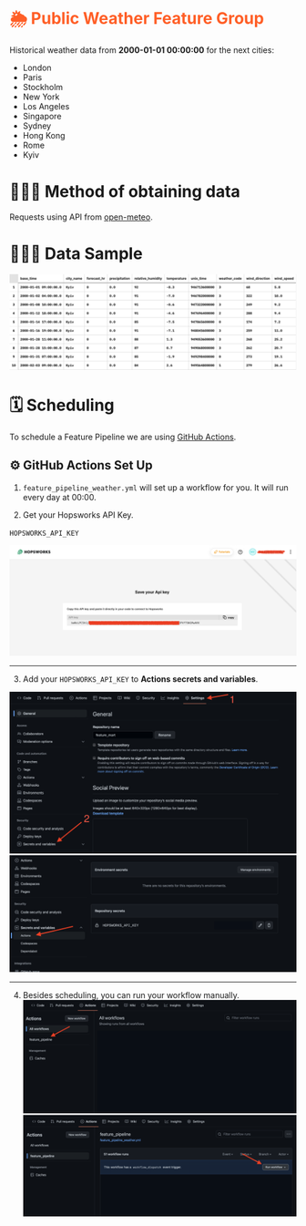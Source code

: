 # <span style="color:#ff5f27">🌦️ Public Weather Feature Group</span>

Historical weather data from **2000-01-01 00:00:00** for the next cities:
- London
- Paris
- Stockholm
- New York
- Los Angeles
- Singapore
- Sydney
- Hong Kong
- Rome
- Kyiv


# 🧙🏼‍♂️ Method of obtaining data
Requests using API from [open-meteo](https://open-meteo.com).


# 👨🏻‍🏫 Data Sample
![1.png](images/data_preview.png)


# 🗓️ Scheduling
To schedule a Feature Pipeline we are using [GitHub Actions](https://github.com/features/actions).

## ⚙️ GitHub Actions Set Up
1. `feature_pipeline_weather.yml` will set up a workflow for you. It will run every day at 00:00.

2. Get your Hopsworks API Key.

`HOPSWORKS_API_KEY`

![2.png](images/api_key.png)

---
3. Add your `HOPSWORKS_API_KEY` to **Actions secrets and variables**.

![3.png](images/set_up_api.png)
![4.png](images/create_api.png)

---
4. Besides scheduling, you can run your workflow manually.
![5.png](images/github_actions.png)
![6.png](images/feature_pipe_run.png)
